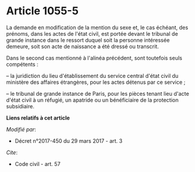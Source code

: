 # Article 1055-5

La demande en modification de la mention du sexe et, le cas échéant, des prénoms, dans les actes de l'état civil, est portée
devant le tribunal de grande instance dans le ressort duquel soit la personne intéressée demeure, soit son acte de naissance
a été dressé ou transcrit.

Dans le second cas mentionné à l'alinéa précédent, sont toutefois seuls compétents :

– la juridiction du lieu d'établissement du service central d'état civil du ministère des affaires étrangères, pour les actes
détenus par ce service ;

– le tribunal de grande instance de Paris, pour les pièces tenant lieu d'acte d'état civil à un réfugié, un apatride ou un
bénéficiaire de la protection subsidiaire.

**Liens relatifs à cet article**

_Modifié par_:

  - Décret n°2017-450 du 29 mars 2017 - art. 3

_Cite_:

  - Code civil - art. 57
